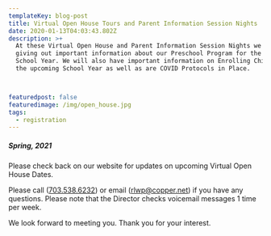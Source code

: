 ```yaml
---
templateKey: blog-post
title: Virtual Open House Tours and Parent Information Session Nights
date: 2020-01-13T04:03:43.802Z
description: >+
  At these Virtual Open House and Parent Information Session Nights we will be
  giving out important information about our Preschool Program for the 2021-2022
  School Year. We will also have important information on Enrolling Children for
  the upcoming School Year as well as are COVID Protocols in Place.



featuredpost: false
featuredimage: /img/open_house.jpg
tags:
  - registration
---
```

##### Spring, 2021

Please check back on our website for updates on upcoming Virtual Open House Dates.

Please call ([703.538.6232](tel:+17035386232)) or email ([rlwp@copper.net](mailto:rlwp@copper.net)) if you have any questions. Please note that the Director checks voicemail messages 1 time per week.

We look forward to meeting you. Thank you for your interest.
